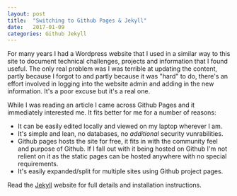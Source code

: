 ```yaml
---
layout: post
title:  "Switching to Github Pages & Jekyll"
date:   2017-01-09
categories: Github Jekyll
---
```


For many years I had a Wordpress website that I used in a similar way to this site to document technical challenges, projects and information that I found useful. The only real problem was I was terrible at updating the content, partly because I forgot to and partly because it was "hard" to do, there's an effort involved in logging into the website admin and adding in the new information. It's a poor excuse but it's a real one.

While I was reading an article I came across Github Pages and it immediately interested me. It fits better for me for a number of reasons:

* It can be easily edited locally and viewed on my laptop wherever I am.
* It's simple and lean, no databases, no *additional* security vunrabilities.
* Github pages hosts the site for free, it fits in with the community feel and purpose of Github. If I fall out with it being hosted on Github I'm not relient on it as the static pages can be hosted anywhere with no special requirements.
* It's easily expanded/split for multiple sites using Github project pages.

Read the [Jekyll](https://jekyllrb.com/) website for full details and installation instructions.